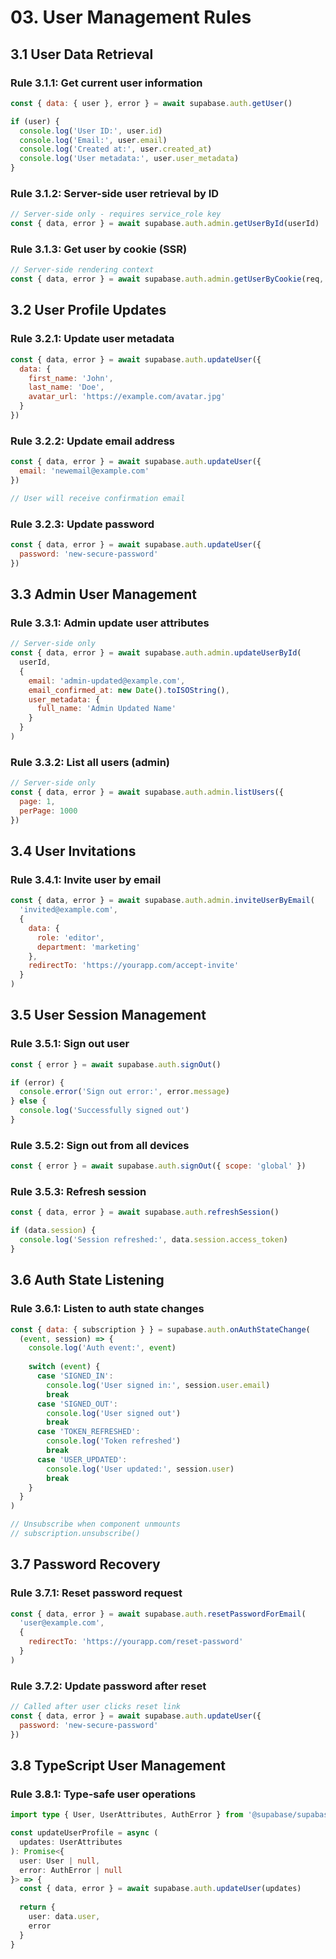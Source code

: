 # 03. User Management Rules

## 3.1 User Data Retrieval

### Rule 3.1.1: Get current user information
```javascript
const { data: { user }, error } = await supabase.auth.getUser()

if (user) {
  console.log('User ID:', user.id)
  console.log('Email:', user.email)
  console.log('Created at:', user.created_at)
  console.log('User metadata:', user.user_metadata)
}
```

### Rule 3.1.2: Server-side user retrieval by ID
```javascript
// Server-side only - requires service_role key
const { data, error } = await supabase.auth.admin.getUserById(userId)
```

### Rule 3.1.3: Get user by cookie (SSR)
```javascript
// Server-side rendering context
const { data, error } = await supabase.auth.admin.getUserByCookie(req, res)
```

## 3.2 User Profile Updates

### Rule 3.2.1: Update user metadata
```javascript
const { data, error } = await supabase.auth.updateUser({
  data: {
    first_name: 'John',
    last_name: 'Doe',
    avatar_url: 'https://example.com/avatar.jpg'
  }
})
```

### Rule 3.2.2: Update email address
```javascript
const { data, error } = await supabase.auth.updateUser({
  email: 'newemail@example.com'
})

// User will receive confirmation email
```

### Rule 3.2.3: Update password
```javascript
const { data, error } = await supabase.auth.updateUser({
  password: 'new-secure-password'
})
```

## 3.3 Admin User Management

### Rule 3.3.1: Admin update user attributes
```javascript
// Server-side only
const { data, error } = await supabase.auth.admin.updateUserById(
  userId,
  {
    email: 'admin-updated@example.com',
    email_confirmed_at: new Date().toISOString(),
    user_metadata: {
      full_name: 'Admin Updated Name'
    }
  }
)
```

### Rule 3.3.2: List all users (admin)
```javascript
// Server-side only
const { data, error } = await supabase.auth.admin.listUsers({
  page: 1,
  perPage: 1000
})
```

## 3.4 User Invitations

### Rule 3.4.1: Invite user by email
```javascript
const { data, error } = await supabase.auth.admin.inviteUserByEmail(
  'invited@example.com',
  {
    data: {
      role: 'editor',
      department: 'marketing'
    },
    redirectTo: 'https://yourapp.com/accept-invite'
  }
)
```

## 3.5 User Session Management

### Rule 3.5.1: Sign out user
```javascript
const { error } = await supabase.auth.signOut()

if (error) {
  console.error('Sign out error:', error.message)
} else {
  console.log('Successfully signed out')
}
```

### Rule 3.5.2: Sign out from all devices
```javascript
const { error } = await supabase.auth.signOut({ scope: 'global' })
```

### Rule 3.5.3: Refresh session
```javascript
const { data, error } = await supabase.auth.refreshSession()

if (data.session) {
  console.log('Session refreshed:', data.session.access_token)
}
```

## 3.6 Auth State Listening

### Rule 3.6.1: Listen to auth state changes
```javascript
const { data: { subscription } } = supabase.auth.onAuthStateChange(
  (event, session) => {
    console.log('Auth event:', event)
    
    switch (event) {
      case 'SIGNED_IN':
        console.log('User signed in:', session.user.email)
        break
      case 'SIGNED_OUT':
        console.log('User signed out')
        break
      case 'TOKEN_REFRESHED':
        console.log('Token refreshed')
        break
      case 'USER_UPDATED':
        console.log('User updated:', session.user)
        break
    }
  }
)

// Unsubscribe when component unmounts
// subscription.unsubscribe()
```

## 3.7 Password Recovery

### Rule 3.7.1: Reset password request
```javascript
const { data, error } = await supabase.auth.resetPasswordForEmail(
  'user@example.com',
  {
    redirectTo: 'https://yourapp.com/reset-password'
  }
)
```

### Rule 3.7.2: Update password after reset
```javascript
// Called after user clicks reset link
const { data, error } = await supabase.auth.updateUser({
  password: 'new-secure-password'
})
```

## 3.8 TypeScript User Management

### Rule 3.8.1: Type-safe user operations
```typescript
import type { User, UserAttributes, AuthError } from '@supabase/supabase-js'

const updateUserProfile = async (
  updates: UserAttributes
): Promise<{
  user: User | null,
  error: AuthError | null
}> => {
  const { data, error } = await supabase.auth.updateUser(updates)
  
  return {
    user: data.user,
    error
  }
}
```